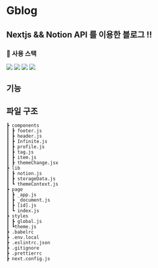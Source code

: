 <h1> Gblog</h1>

## Nextjs && Notion API 를 이용한 블로그 !!

### 🔧 사용 스택

<div style={}>
<img src="https://img.shields.io/badge/next.js-000000?style=for-the-badge&logo=nextdotjs&logoColor=white"/>
<img  src="https://img.shields.io/badge/styled--components-DB7093?style=for-the-badge&logo=styled-components&logoColor=white" />
<img  src="https://img.shields.io/badge/JavaScript-323330?style=for-the-badge&logo=javascript&logoColor=F7DF1E" />
<img src="https://img.shields.io/badge/Notion-000000?style=for-the-badge&logo=notion&logoColor=white" />
</div>

## 기능

## 파일 구조

```
┣ components
┃ ┣ footer.js
┃ ┣ header.js
┃ ┣ Infinite.js
┃ ┣ profile.js
┃ ┣ tag.js
┃ ┣ item.js
┃ ┣ themeChange.jsx
┣ lib
┃ ┣ notion.js
┃ ┣ storageData.js
┃ ┗ themeContext.js
┣ page
┃ ┣ _app.js
┃ ┣ _document.js
┃ ┣ [id].js
┃ ┗ index.js
┣ styles
┃ ┣ global.js
┃ ┗theme.js
┣ .babelrc
┣ .env.local
┣ .eslintrc.json
┣ .gitignore
┣ .prettierrc
┣ next.config.js

```
